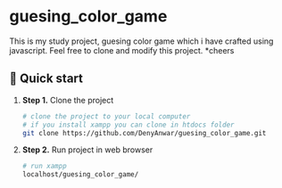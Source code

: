 # guesing_color_game

This is my study project, guesing color game which i have crafted using javascript.
Feel free to clone and modify this project. *cheers

## 🚀 Quick start
1.  **Step 1.**
    Clone the project
    ```sh
    # clone the project to your local computer
    # if you install xampp you can clone in htdocs folder
    git clone https://github.com/DenyAnwar/guesing_color_game.git
    ```
1.  **Step 2.**
    Run project in web browser
    ```sh
    # run xampp 
    localhost/guesing_color_game/
    ```


